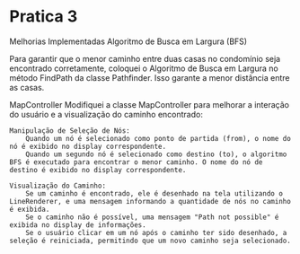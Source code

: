 # Pratica 3
Melhorias Implementadas
Algoritmo de Busca em Largura (BFS)

Para garantir que o menor caminho entre duas casas no condomínio seja encontrado corretamente, coloquei o Algoritmo de Busca em Largura no método FindPath da classe Pathfinder. Isso garante a menor distância entre as casas.

MapController
Modifiquei a classe MapController para melhorar a interação do usuário e a visualização do caminho encontrado:

    Manipulação de Seleção de Nós:
        Quando um nó é selecionado como ponto de partida (from), o nome do nó é exibido no display correspondente.
        Quando um segundo nó é selecionado como destino (to), o algoritmo BFS é executado para encontrar o menor caminho. O nome do nó de destino é exibido no display correspondente.

    Visualização do Caminho:
        Se um caminho é encontrado, ele é desenhado na tela utilizando o LineRenderer, e uma mensagem informando a quantidade de nós no caminho é exibida.
        Se o caminho não é possível, uma mensagem "Path not possible" é exibida no display de informações.
        Se o usuário clicar em um nó após o caminho ter sido desenhado, a seleção é reiniciada, permitindo que um novo caminho seja selecionado.
